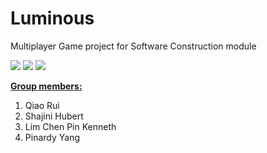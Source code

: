 # Luminous
Multiplayer Game project for Software Construction module

<img src="https://github.com/pinardy/Multiplayer-Game/blob/master/android/res/drawable-hdpi/luminousicon.png"/>
<img src="https://raw.githubusercontent.com/pinardy/pinardy.github.io/source/src/assets/images/projects/game_1.png"/>
<img src="https://raw.githubusercontent.com/pinardy/pinardy.github.io/source/src/assets/images/projects/game_help.png"/>

<u><b>Group members:</b></u>  
1) Qiao Rui 
2) Shajini Hubert
3) Lim Chen Pin Kenneth  
4) Pinardy Yang  



